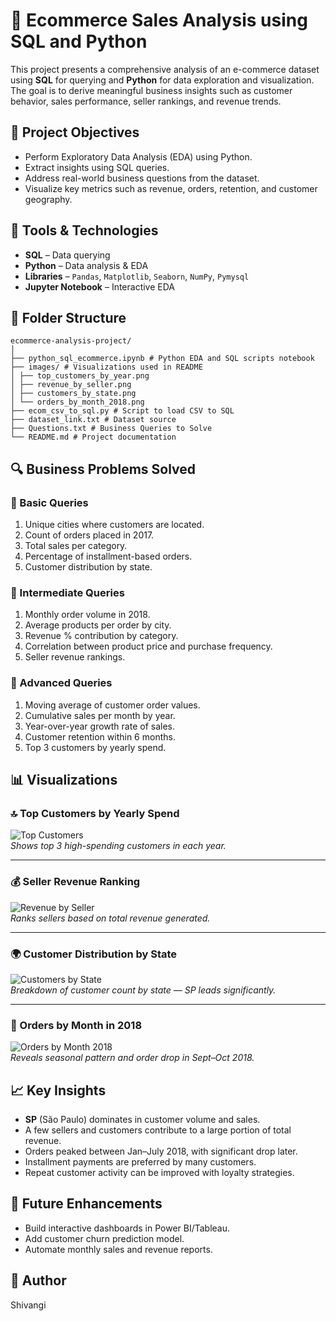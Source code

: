 # 🛒 Ecommerce Sales Analysis using SQL and Python

This project presents a comprehensive analysis of an e-commerce dataset using **SQL** for querying and **Python** for data exploration and visualization. The goal is to derive meaningful business insights such as customer behavior, sales performance, seller rankings, and revenue trends.

## 📌 Project Objectives

- Perform Exploratory Data Analysis (EDA) using Python.
- Extract insights using SQL queries.
- Address real-world business questions from the dataset.
- Visualize key metrics such as revenue, orders, retention, and customer geography.

## 🧰 Tools & Technologies

- **SQL** – Data querying
- **Python** – Data analysis & EDA
- **Libraries** – `Pandas`, `Matplotlib`, `Seaborn`, `NumPy`, `Pymysql`
- **Jupyter Notebook** – Interactive EDA

## 📂 Folder Structure
```
ecommerce-analysis-project/
│
├── python_sql_ecommerce.ipynb # Python EDA and SQL scripts notebook
├── images/ # Visualizations used in README
│ ├── top_customers_by_year.png
│ ├── revenue_by_seller.png
│ ├── customers_by_state.png
│ └── orders_by_month_2018.png
├── ecom_csv_to_sql.py # Script to load CSV to SQL
├── dataset_link.txt # Dataset source
├── Questions.txt # Business Queries to Solve
└── README.md # Project documentation
```

## 🔍 Business Problems Solved

### 🔹 Basic Queries
1. Unique cities where customers are located.
2. Count of orders placed in 2017.
3. Total sales per category.
4. Percentage of installment-based orders.
5. Customer distribution by state.

### 🔸 Intermediate Queries
1. Monthly order volume in 2018.
2. Average products per order by city.
3. Revenue % contribution by category.
4. Correlation between product price and purchase frequency.
5. Seller revenue rankings.

### 🔺 Advanced Queries
1. Moving average of customer order values.
2. Cumulative sales per month by year.
3. Year-over-year growth rate of sales.
4. Customer retention within 6 months.
5. Top 3 customers by yearly spend.

## 📊 Visualizations

### 🔝 Top Customers by Yearly Spend
![Top Customers](images/top_customers_by_year.png)  
*Shows top 3 high-spending customers in each year.*

---

### 💰 Seller Revenue Ranking
![Revenue by Seller](images/revenue_by_seller.png)  
*Ranks sellers based on total revenue generated.*

---

### 🌍 Customer Distribution by State
![Customers by State](images/customers_by_state.png)  
*Breakdown of customer count by state — SP leads significantly.*

---

### 📆 Orders by Month in 2018
![Orders by Month 2018](images/orders_by_month_2018.png)  
*Reveals seasonal pattern and order drop in Sept–Oct 2018.*


## 📈 Key Insights

- **SP** (São Paulo) dominates in customer volume and sales.
- A few sellers and customers contribute to a large portion of total revenue.
- Orders peaked between Jan–July 2018, with significant drop later.
- Installment payments are preferred by many customers.
- Repeat customer activity can be improved with loyalty strategies.

## 🔮 Future Enhancements
- Build interactive dashboards in Power BI/Tableau.
- Add customer churn prediction model.
- Automate monthly sales and revenue reports.

## 👤 Author
Shivangi 


